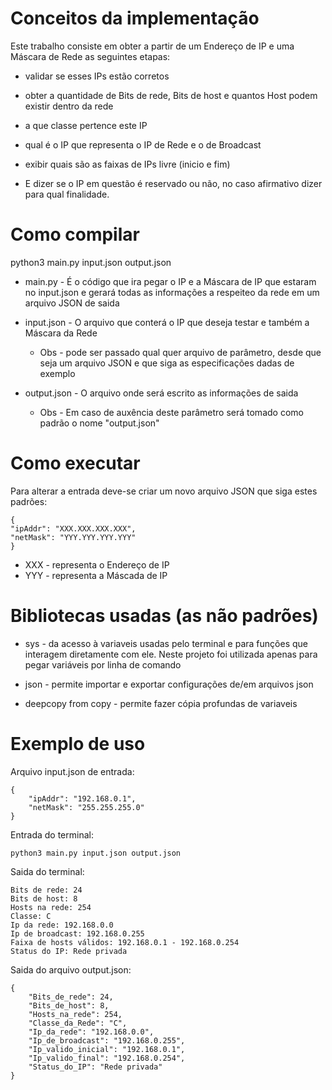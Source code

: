 <!-- Este projeto pode ser encontrado no GitHub atráves deste link: https://github.com/hmarcuzzo/redes1_IP -->

# Conceitos da implementação

Este trabalho consiste em obter a partir de um Endereço de IP e uma Máscara de Rede as seguintes etapas:
 * validar se esses IPs estão corretos
 
 * obter a quantidade de Bits de rede, Bits de host e quantos Host podem existir dentro da rede

 * a que classe pertence este IP
 
 * qual é o IP que representa o IP de Rede e o de Broadcast
 
 * exibir quais são as faixas de IPs livre (inicio e fim)      
 
 * E dizer se o IP em questão é reservado ou não, no caso afirmativo dizer para qual finalidade.          

# Como compilar

python3 main.py input.json output.json

* main.py - É o código que ira pegar o IP e a Máscara de IP que estaram no input.json e gerará todas as informações a respeiteo da rede em um arquivo JSON de saida

* input.json - O arquivo que conterá o IP que deseja testar e também a Máscara da Rede

    * Obs - pode ser passado qual quer arquivo de parâmetro, desde que seja um arquivo JSON e que siga as especificações dadas de exemplo

* output.json - O arquivo onde será escrito as informações de saida

    * Obs - Em caso de auxência deste parâmetro será tomado como padrão o nome "output.json"

# Como executar

Para alterar a entrada deve-se criar um novo arquivo JSON que siga estes padrões:

    { 
    "ipAddr": "XXX.XXX.XXX.XXX", 
    "netMask": "YYY.YYY.YYY.YYY"
    }

* XXX - representa o Endereço de IP
* YYY - representa a Máscada de IP

# Bibliotecas usadas (as não padrões)

* sys - da acesso à variaveis usadas pelo terminal e para funções que interagem diretamente com ele. Neste projeto foi utilizada apenas para pegar variáveis por linha de comando

* json - permite importar e exportar configurações de/em arquivos json

* deepcopy from copy - permite fazer cópia profundas de variaveis

# Exemplo de uso

Arquivo input.json de entrada:
```
{
    "ipAddr": "192.168.0.1",
    "netMask": "255.255.255.0"
}
```

Entrada do terminal:
```
python3 main.py input.json output.json
```

Saida do terminal:
```
Bits de rede: 24
Bits de host: 8
Hosts na rede: 254
Classe: C
Ip da rede: 192.168.0.0
Ip de broadcast: 192.168.0.255
Faixa de hosts válidos: 192.168.0.1 - 192.168.0.254
Status do IP: Rede privada
```

Saida do arquivo output.json:
```
{
    "Bits_de_rede": 24,
    "Bits_de_host": 8,
    "Hosts_na_rede": 254,
    "Classe_da_Rede": "C",
    "Ip_da_rede": "192.168.0.0",
    "Ip_de_broadcast": "192.168.0.255",
    "Ip_valido_inicial": "192.168.0.1",
    "Ip_valido_final": "192.168.0.254",
    "Status_do_IP": "Rede privada"
}
```
